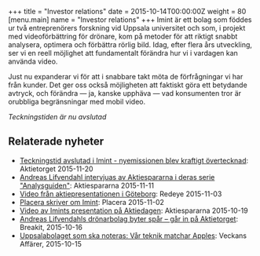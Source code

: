 +++
title = "Investor relations"
date = 2015-10-14T00:00:00Z
weight = 80
[menu.main]
name = "Investor relations"
+++
Imint är ett bolag som föddes ur två entreprenörers forskning vid Uppsala universitet och som, i projekt med videoförbättring för drönare, kom på metoder för att riktigt snabbt analysera, optimera och förbättra rörlig bild. Idag, efter flera års utveckling, ser vi en reell möjlighet att fundamentalt förändra hur vi i vardagen kan använda video.

Just nu expanderar vi för att i snabbare takt möta de förfrågningar vi har från kunder. Det ger oss också möjligheten att faktiskt göra ett betydande avtryck, och förändra &mdash; ja, kanske upphäva &mdash; vad konsumenten tror är orubbliga begränsningar med mobil video.

_Teckningstiden är nu avslutad_


## Relaterade nyheter
* [Teckningstid avslutad i Imint - nyemissionen blev kraftigt övertecknad](http://www.aktietorget.se/NewsItem.aspx?ID=75952): Aktietorget 2015-11-20
* [Andreas Lifvendahl intervjuas av Aktiespararna i deras serie "Analysguiden"](http://www.aktiespararna.se/analysguiden/Hitta-Bolag/IT/Imint/Intervjuer/2015/VD-intervju-Imint/): Aktiespararna 2015-11-11
* [Video från aktiepresentationen i Göteborg](https://redeye.solidtango.com/widgets/embed/vw555bh5?auto_play=false&rel=1): Redeye 2015-11-03
* [Placera skriver om Imint](https://www.avanza.se/placera/redaktionellt/2015/11/02/vi-ar-i-en-klassisk-hajpfas-for-dronare.plc.html): Placera 2015-11-02
* [Video av Imints presentation på Aktiedagen](http://aktiespararna.fnf.nu/player/#/74/626): Aktiespararna 2015-10-19
* [Andreas Lifvendahls drönarbolag byter spår – går in på Aktietorget](http://breakit.se/artikel/1615/andreas-lifvendahls-dronarbolag-byter-spar-gar-in-pa-aktietorget): Breakit, 2015-10-16
* [Uppsalabolaget som ska noteras: Vår teknik matchar Apples](http://www.va.se/nyheter/2015/10/15/uppsalabolaget-som-ska-noteras-var-teknik-matchar-apples/): Veckans Affärer, 2015-10-15
